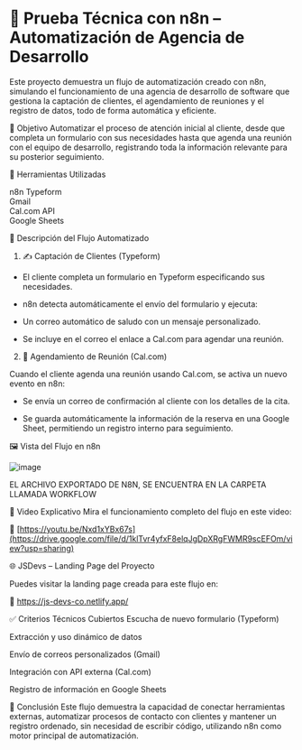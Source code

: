 # 🧪 Prueba Técnica con n8n – Automatización de Agencia de Desarrollo

Este proyecto demuestra un flujo de automatización creado con n8n, simulando el funcionamiento de una agencia de desarrollo de software que gestiona la captación de clientes, el agendamiento de reuniones y el registro de datos, todo de forma automática y eficiente.


🎯 Objetivo
Automatizar el proceso de atención inicial al cliente, desde que completa un formulario con sus necesidades hasta que agenda una reunión con el equipo de desarrollo, registrando toda la información relevante para su posterior seguimiento.


🔄 Herramientas Utilizadas

n8n
Typeform	         
Gmail	             
Cal.com API	      
Google Sheets	     


🧩 Descripción del Flujo Automatizado

1. ✍️ Captación de Clientes (Typeform)
- El cliente completa un formulario en Typeform especificando sus necesidades.

- n8n detecta automáticamente el envío del formulario y ejecuta:

- Un correo automático de saludo con un mensaje personalizado.

- Se incluye en el correo el enlace a Cal.com para agendar una reunión.


2. 📅 Agendamiento de Reunión (Cal.com)

Cuando el cliente agenda una reunión usando Cal.com, se activa un nuevo evento en n8n:

- Se envía un correo de confirmación al cliente con los detalles de la cita.

- Se guarda automáticamente la información de la reserva en una Google Sheet, permitiendo un registro interno para seguimiento.


🖼️ Vista del Flujo en n8n


![image](https://github.com/user-attachments/assets/f8e87709-36f9-4ba7-95ba-cb30a0d84c8c)

EL ARCHIVO EXPORTADO DE N8N, SE ENCUENTRA EN LA CARPETA LLAMADA WORKFLOW


🎥 Video Explicativo
Mira el funcionamiento completo del flujo en este video:

🔗 [https://youtu.be/Nxd1xYBx67s](https://drive.google.com/file/d/1klTvr4yfxF8elqJgDpXRgFWMR9scEFOm/view?usp=sharing)


🌐 JSDevs – Landing Page del Proyecto

Puedes visitar la landing page creada para este flujo en:

🔗 https://js-devs-co.netlify.app/
    

✅ Criterios Técnicos Cubiertos
 Escucha de nuevo formulario (Typeform)

 Extracción y uso dinámico de datos

 Envío de correos personalizados (Gmail)

 Integración con API externa (Cal.com)

 Registro de información en Google Sheets

 

📌 Conclusión
Este flujo demuestra la capacidad de conectar herramientas externas, automatizar procesos de contacto con clientes y mantener un registro ordenado, sin necesidad de escribir código, utilizando n8n como motor principal de automatización.




